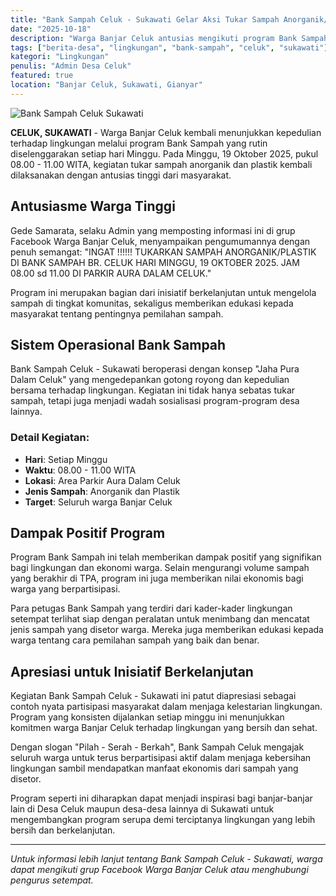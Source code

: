 ```yaml
---
title: "Bank Sampah Celuk - Sukawati Gelar Aksi Tukar Sampah Anorganik/Plastik, Minggu 19 Oktober 2025"
date: "2025-10-18"
description: "Warga Banjar Celuk antusias mengikuti program Bank Sampah yang diselenggarakan setiap hari Minggu dengan menukar sampah anorganik dan plastik."
tags: ["berita-desa", "lingkungan", "bank-sampah", "celuk", "sukawati"]
kategori: "Lingkungan"
penulis: "Admin Desa Celuk"
featured: true
location: "Banjar Celuk, Sukawati, Gianyar"
---
```


![Bank Sampah Celuk Sukawati](/images/berita/bank-sampah-celuk-banner.svg)

**CELUK, SUKAWATI** - Warga Banjar Celuk kembali menunjukkan kepedulian terhadap lingkungan melalui program Bank Sampah yang rutin diselenggarakan setiap hari Minggu. Pada Minggu, 19 Oktober 2025, pukul 08.00 - 11.00 WITA, kegiatan tukar sampah anorganik dan plastik kembali dilaksanakan dengan antusias tinggi dari masyarakat.

## Antusiasme Warga Tinggi

Gede Samarata, selaku Admin yang memposting informasi ini di grup Facebook Warga Banjar Celuk, menyampaikan pengumumannya dengan penuh semangat: "INGAT !!!!!! TUKARKAN SAMPAH ANORGANIK/PLASTIK DI BANK SAMPAH BR. CELUK HARI MINGGU, 19 OKTOBER 2025. JAM 08.00 sd 11.00 DI PARKIR AURA DALAM CELUK."

Program ini merupakan bagian dari inisiatif berkelanjutan untuk mengelola sampah di tingkat komunitas, sekaligus memberikan edukasi kepada masyarakat tentang pentingnya pemilahan sampah.

## Sistem Operasional Bank Sampah

Bank Sampah Celuk - Sukawati beroperasi dengan konsep "Jaha Pura Dalam Celuk" yang mengedepankan gotong royong dan kepedulian bersama terhadap lingkungan. Kegiatan ini tidak hanya sebatas tukar sampah, tetapi juga menjadi wadah sosialisasi program-program desa lainnya.

### Detail Kegiatan:

- **Hari**: Setiap Minggu
- **Waktu**: 08.00 - 11.00 WITA
- **Lokasi**: Area Parkir Aura Dalam Celuk
- **Jenis Sampah**: Anorganik dan Plastik
- **Target**: Seluruh warga Banjar Celuk

## Dampak Positif Program

Program Bank Sampah ini telah memberikan dampak positif yang signifikan bagi lingkungan dan ekonomi warga. Selain mengurangi volume sampah yang berakhir di TPA, program ini juga memberikan nilai ekonomis bagi warga yang berpartisipasi.

Para petugas Bank Sampah yang terdiri dari kader-kader lingkungan setempat terlihat siap dengan peralatan untuk menimbang dan mencatat jenis sampah yang disetor warga. Mereka juga memberikan edukasi kepada warga tentang cara pemilahan sampah yang baik dan benar.

## Apresiasi untuk Inisiatif Berkelanjutan

Kegiatan Bank Sampah Celuk - Sukawati ini patut diapresiasi sebagai contoh nyata partisipasi masyarakat dalam menjaga kelestarian lingkungan. Program yang konsisten dijalankan setiap minggu ini menunjukkan komitmen warga Banjar Celuk terhadap lingkungan yang bersih dan sehat.

Dengan slogan "Pilah - Serah - Berkah", Bank Sampah Celuk mengajak seluruh warga untuk terus berpartisipasi aktif dalam menjaga kebersihan lingkungan sambil mendapatkan manfaat ekonomis dari sampah yang disetor.

Program seperti ini diharapkan dapat menjadi inspirasi bagi banjar-banjar lain di Desa Celuk maupun desa-desa lainnya di Sukawati untuk mengembangkan program serupa demi terciptanya lingkungan yang lebih bersih dan berkelanjutan.

---

_Untuk informasi lebih lanjut tentang Bank Sampah Celuk - Sukawati, warga dapat mengikuti grup Facebook Warga Banjar Celuk atau menghubungi pengurus setempat._
